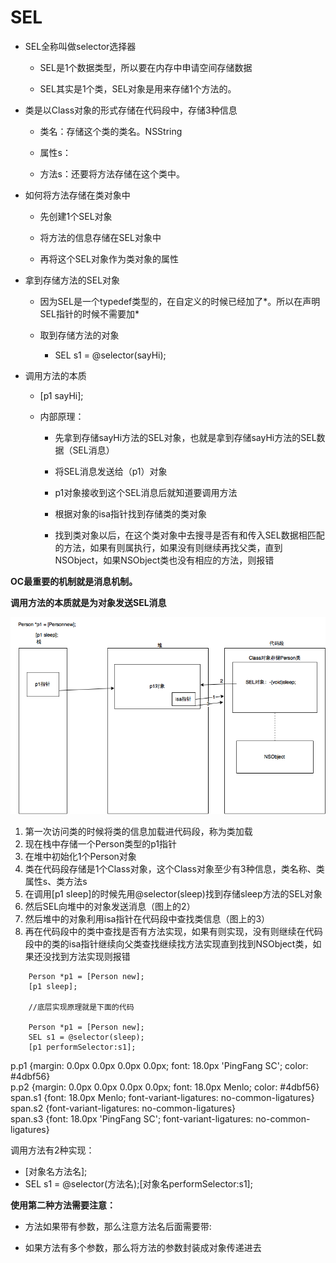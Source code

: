 # SEL

* SEL全称叫做selector选择器

  * SEL是1个数据类型，所以要在内存中申请空间存储数据

  * SEL其实是1个类，SEL对象是用来存储1个方法的。

* 类是以Class对象的形式存储在代码段中，存储3种信息

  * 类名：存储这个类的类名。NSString

  * 属性s：

  * 方法s：还要将方法存储在这个类中。

* 如何将方法存储在类对象中

  * 先创建1个SEL对象

  * 将方法的信息存储在SEL对象中

  * 再将这个SEL对象作为类对象的属性

* 拿到存储方法的SEL对象

  * 因为SEL是一个typedef类型的，在自定义的时候已经加了\*。所以在声明SEL指针的时候不需要加\*

  * 取到存储方法的对象

    * SEL s1 = @selector\(sayHi\);

* 调用方法的本质

  * \[p1 sayHi\];

  * 内部原理：

    * 先拿到存储sayHi方法的SEL对象，也就是拿到存储sayHi方法的SEL数据（SEL消息）

    * 将SEL消息发送给（p1）对象

    * p1对象接收到这个SEL消息后就知道要调用方法

    * 根据对象的isa指针找到存储类的类对象

    * 找到类对象以后，在这个类对象中去搜寻是否有和传入SEL数据相匹配的方法，如果有则属执行，如果没有则继续再找父类，直到NSObject，如果NSObject类也没有相应的方法，则报错

**OC最重要的机制就是消息机制。**

**调用方法的本质就是为对象发送SEL消息**

![](/assets/类对象的方法存储.png)

1. 第一次访问类的时候将类的信息加载进代码段，称为类加载
2. 现在栈中存储一个Person类型的p1指针
3. 在堆中初始化1个Person对象
4. 类在代码段存储是1个Class对象，这个Class对象至少有3种信息，类名称、类属性s、类方法s
5. 在调用\[p1 sleep\]的时候先用@selector\(sleep\)找到存储sleep方法的SEL对象
6. 然后SEL向堆中的对象发送消息（图上的2）
7. 然后堆中的对象利用isa指针在代码段中查找类信息（图上的3）
8. 再在代码段中的类中查找是否有方法实现，如果有则实现，没有则继续在代码段中的类的isa指针继续向父类查找继续找方法实现直到找到NSObject类，如果还没找到方法实现则报错

```
    Person *p1 = [Person new];
    [p1 sleep];

    //底层实现原理就是下面的代码

    Person *p1 = [Person new];
    SEL s1 = @selector(sleep);
    [p1 performSelector:s1];
```

p.p1 {margin: 0.0px 0.0px 0.0px 0.0px; font: 18.0px 'PingFang SC'; color: \#4dbf56}  
p.p2 {margin: 0.0px 0.0px 0.0px 0.0px; font: 18.0px Menlo; color: \#4dbf56}  
span.s1 {font: 18.0px Menlo; font-variant-ligatures: no-common-ligatures}  
span.s2 {font-variant-ligatures: no-common-ligatures}  
span.s3 {font: 18.0px 'PingFang SC'; font-variant-ligatures: no-common-ligatures}

调用方法有2种实现：

* \[对象名方法名\];
* SEL s1 = @selector\(方法名\);\[对象名performSelector:s1\];



**使用第二种方法需要注意：**

* 方法如果带有参数，那么注意方法名后面需要带:

* 如果方法有多个参数，那么将方法的参数封装成对象传递进去



